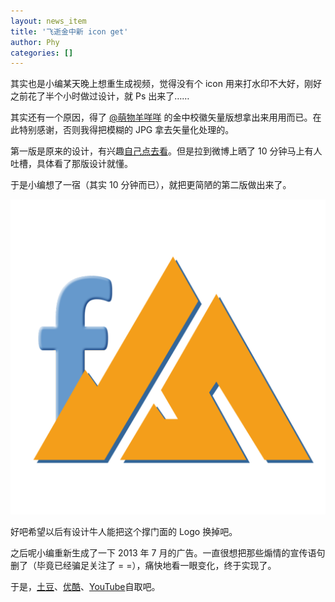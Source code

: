 ```yaml
---
layout: news_item
title: '飞逝金中新 icon get'
author: Phy
categories: []
---
```


其实也是小编某天晚上想重生成视频，觉得没有个 icon 用来打水印不大好，刚好之前花了半个小时做过设计，就 Ps 出来了……

其实还有一个原因，得了 [@萌物羊咩咩][6] 的金中校徽矢量版想拿出来用用而已。在此特别感谢，否则我得把模糊的 JPG 拿去矢量化处理的。

第一版是原来的设计，有兴趣[自己点去看][1]。但是拉到微博上晒了 10 分钟马上有人吐槽，具体看了那版设计就懂。

于是小编想了一宿（其实 10 分钟而已），就把更简陋的第二版做出来了。

![终版飞逝金中 Logo][2]

好吧希望以后有设计牛人能把这个撑门面的 Logo 换掉吧。

之后呢小编重新生成了一下 2013 年 7 月的广告。一直很想把那些煽情的宣传语句删了（毕竟已经骗足关注了 = =），痛快地看一眼变化，终于实现了。

于是，[土豆][3]、[优酷][4]、[YouTube][5]自取吧。

[1]: https://github.com/fleetingjz/fleetingjz.github.io/blob/2551a152e8a4133777dc311fc23d5ad67656a900/assets/icon-256.png "GitHub 旧版本页面"
[2]: /assets/icon-512.png
[3]: http://www.tudou.com/programs/view/VevuKhVSeM0/
[4]: http://v.youku.com/v_show/id_XNjY4MjgzMTI4.html
[5]: http://www.youtube.com/watch?v=0AZNbyOoTww
[6]: http://weibo.com/yangzelin